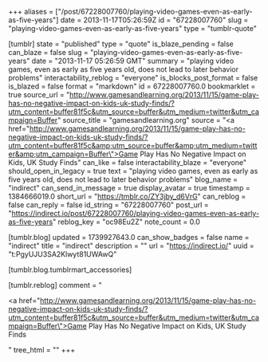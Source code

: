 +++
aliases = ["/post/67228007760/playing-video-games-even-as-early-as-five-years"]
date = 2013-11-17T05:26:59Z
id = "67228007760"
slug = "playing-video-games-even-as-early-as-five-years"
type = "tumblr-quote"

[tumblr]
state = "published"
type = "quote"
is_blaze_pending = false
can_blaze = false
slug = "playing-video-games-even-as-early-as-five-years"
date = "2013-11-17 05:26:59 GMT"
summary = "playing video games, even as early as five years old, does not lead to later behavior problems"
interactability_reblog = "everyone"
is_blocks_post_format = false
is_blazed = false
format = "markdown"
id = 67228007760.0
bookmarklet = true
source_url = "http://www.gamesandlearning.org/2013/11/15/game-play-has-no-negative-impact-on-kids-uk-study-finds/?utm_content=buffer81f5c&utm_source=buffer&utm_medium=twitter&utm_campaign=Buffer"
source_title = "gamesandlearning.org"
source = "<a href=\"http://www.gamesandlearning.org/2013/11/15/game-play-has-no-negative-impact-on-kids-uk-study-finds/?utm_content=buffer81f5c&amp;utm_source=buffer&amp;utm_medium=twitter&amp;utm_campaign=Buffer\">Game Play Has No Negative Impact on Kids, UK Study Finds</a>"
can_like = false
interactability_blaze = "everyone"
should_open_in_legacy = true
text = "playing video games, even as early as five years old, does not lead to later behavior problems"
blog_name = "indirect"
can_send_in_message = true
display_avatar = true
timestamp = 1384666019.0
short_url = "https://tmblr.co/ZY3jby_d6VrG"
can_reblog = false
can_reply = false
id_string = "67228007760"
post_url = "https://indirect.io/post/67228007760/playing-video-games-even-as-early-as-five-years"
reblog_key = "oc98Eu2Z"
note_count = 0.0

[tumblr.blog]
updated = 1739927643.0
can_show_badges = false
name = "indirect"
title = "indirect"
description = ""
url = "https://indirect.io/"
uuid = "t:PgyUJU3SA2Klwyt81UWAwQ"

[tumblr.blog.tumblrmart_accessories]

[tumblr.reblog]
comment = "<p><a href=\"http://www.gamesandlearning.org/2013/11/15/game-play-has-no-negative-impact-on-kids-uk-study-finds/?utm_content=buffer81f5c&utm_source=buffer&utm_medium=twitter&utm_campaign=Buffer\">Game Play Has No Negative Impact on Kids, UK Study Finds</a></p>"
tree_html = ""
+++
